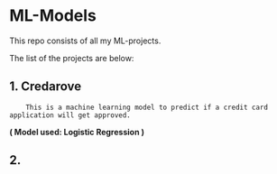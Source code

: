 # ML-Models

This repo consists of all my ML-projects.

The list of the projects are below:
 ## 1. Credarove  
        This is a machine learning model to predict if a credit card application will get approved.
        
 **( Model used: Logistic Regression )** 



## 2. 
